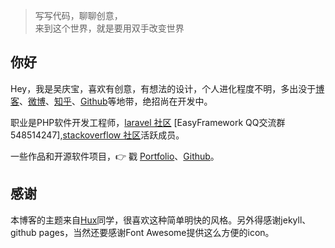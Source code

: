 > 写写代码，聊聊创意，  
> 来到这个世界，就是要用双手改变世界
## 你好 
Hey，我是吴庆宝，喜欢有创意，有想法的设计，个人进化程度不明，多出没于[博客](https://meiyoufan.com)、[微博](https://weibo.com/wuqingbao)、[知乎](https://www.zhihu.com/wuxiumu)、[Github](http://github.com/wuxiumu)等地带，绝招尚在开发中。

职业是PHP软件开发工程师，[laravel 社区](https://laravel-china.org/wuxiumu)
[EasyFramework QQ交流群 548514247],[stackoverflow 社区](https://stackoverflow.com/users/10237091/loveli)活跃成员。

一些作品和开源软件项目，👉 戳 [Portfolio](/portfolio)、[Github](http://github.com/wuxiumu)。 

## 感谢
本博客的主题来自[Hux](http://huangxuan.me)同学，很喜欢这种简单明快的风格。另外得感谢jekyll、github pages，当然还要感谢Font Awesome提供这么方便的icon。